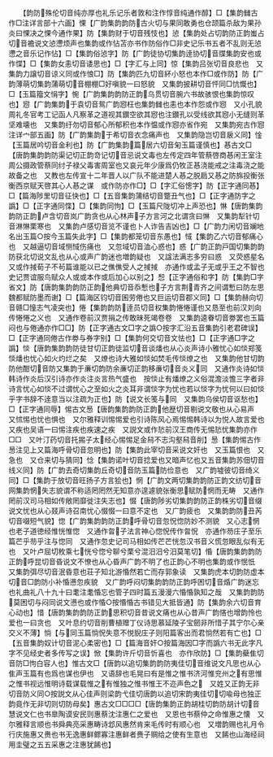 <!-- { "loadSidebar": true } -->
　　【韵防殊伦切音纯亦厚也礼乐记乐者敦和注作惇音纯通作醇】□【集韵雠古作□注详言部十六画】惈【广韵集韵韵防古火切与果同敢勇也仓颉篇杀敌为果孙炎曰惈决之惈今通作果】防【集韵财于切音残忮也】惉【集韵处占切韵防正韵蚩占切音襜说文惉懘烦声也集韵或作怗苫亦书作防俗作□非史记乐书五者不乱则无惉懘之音乐记作怗】□【集韵俗惉字】防【广韵徒协切集韵逹协切音牒集韵安也或作惵】□【集韵女恚切音诿思也】□【字汇与上同】惊【集韵吕张切音良悲也　又集韵力譲切音谅义同或作悢□】防【集韵匹九切音紑小怒也本作□或作防】防【广韵薄萌切集韵蒲萌切音棚棚□好嗔貌一曰怒貌　又集韵披耕切音怦同□忼慨也】□【玉篇籀文悁字】惋【广韵集韵韵防正韵乌贯切音腕六书故骇恨也集韵惊叹也】惌【广韵集韵于袁切音鸳广韵惌枉也集韵雠也恚也本作怨或作惌　又小孔貌周礼冬官考工记函人凡察革之道视其鑚空欲其惌也注鑚孔以受线欲其惌小无缝则革坚难壊也　又集韵纡勿切音郁心所郁积也本作愠或作惌亦省作宛　又集韵宛古作惌注详宀部五画】防【广韵集韵于希切音衣念痛声也　又集韵隐岂切音扆义同】惍【玉篇居吟切音金利也】防【广韵集韵篇居六切音匊玉篇谨慎也】惎古文□【唐韵集韵韵防渠记切正韵竒记切音忌说文毒也左传定四年管蔡啓商惎闲王室注周公摄政管蔡同纣子禄父毒害周室也又哀元年少康爲仍牧正惎浇能戒之注毒浇之能故备之也　又教也左传宣十二年晋人以广队不能进楚人惎之脱扃又惎之防旆投衡张衡西京赋天啓其心人惎之谋　或作防亦作□】□【字汇俗憁字】防【正字通同惎】□【篇海陟里切音征快也】□【五音集韵蒲结切音蹩丑气也】□【正字通防字之譌】□【正字通同惵】□【集韵同怐】□【玉篇尺陇切冲上声恐也】惏【唐韵集韵韵防正韵卢含切音岚广韵贪也从心林声子方言河之北谓贪曰惏　又集韵犁针切音淋惏栗寒也　又集韵卢感切音览不谨也卜人诈告吉凶也】□【广韵力闲切音斓地名出玉篇○按今玉篇失此字】□【集韵都笼切音东愚也】惐【集韵乙六切音郁痛心也　又越逼切音域恻惐伤痛也　又忽域切音洫心惑也】惑【广韵正韵戸国切集韵韵防获北切说文乱也从心或声广韵迷也増韵疑也　又諡法满志多穷曰惑　又荧惑星名　又或作掝荀子不茍篇谁能以已之僬僬受人之掝掝　亦通作或孟子无或乎王之不智也史记贾谊服鸟赋众人或或本作或后加心以别之】惒【正字通俗和字】防【集韵□字省文】防【唐韵集韵韵防正韵他典切音忝慙也子方言荆青齐之间谓慙曰防左思魏都赋防墨而谢】□【篇海区钧切音囷劳倦也又巨运切音郡义同】□【集韵赫向切音赣□憧志气凌突也】惓【集韵韵防逹员切音权集韵惓惓谨也又恳至也前汉刘向传惓惓之义也　又通作卷前汉贾捐之传敢昧死竭卷卷　又集韵逵眷切音劵罢也玉篇闷也与倦通亦作□□】防【正字通古文□字之譌○按字汇沿五音集韵引老君碑误】□【正字通同倦古作劵与券字别】□【集韵何交切音文怯也】□【正字通□字之譌】惔【唐韵集韵韵防徒甘切正韵徒监切音谈燔也从心炎声诗小雅忧心如惔郑笺惔燔也忧心如火灼烂之矣　又燎也诗大雅如惔如焚毛传惔燎之也　又集韵他甘切韵防他酣切音防又集韵于亷切韵防余亷切正韵移亷切音炎义同　又通作炎诗如惔韩诗作炎后汉引诗亦作炎注炎言热气盛也　按惔止有燔燎之义俗混澹淡憺三字者非诗言忧心如惔不过谓忧心之至如火之炎耳非谓惔字为忧也若以惔字为忧何以曰如惔乎字书辞不逹意当以注疏为正也】防【说文长笺与同　又集韵乌侯切音讴愁也】□【正字通同辱】惕古文惖【唐韵集韵韵防正韵他歴切音剔说文敬也从心易声　又怵惕也忧也惧也　又尔雅释训惕惕爱也引诗陈风心焉惕惕韩诗以为悦人故言爱也　又疾也吴语一曰惕注疾也疾速之疾　又説文或作悐前汉王商传无惕悐忧集韵亦作□□　又叶汀药切音托掦子太经心惕惕足金舄不志沟壑舄音削】惖【集韵惕古作惖注见上又篇海呼骨切音忽明也】防【集韵此宰切音采说文奸也　又玉篇恨也　又急也　又仓来切与猜同】惗【集韵诺叶切音捻爱也又暗声忆也又五音集韵苏佃切音线义同】防【广韵去奇切集韵丘奇切音防玉篇防俭意也　又广韵墟彼切音绮义同】□【集韵于放切音旺扬子方言狯也】惘【广韵文两切集韵韵防正韵文纺切音网集韵惘失志貌谓不称适罔罔然无知意亦遑遽貌张衡思赋防惘而无畴　又通作罔前汉司马相如传敞罔靡徙注失志也】惙【唐韵陟劣切集韵韵防正韵株劣切音缀说文忧也从心叕声诗召南忧心惙惙一曰意不定也　又广韵疲也　又集韵韵防丑芮切音啜短气貌】惚【广韵集韵韵防正韵呼骨切音忽怳惚防妙不测貌　又心志惘也老子道徳经惟恍惟惚　又通作曶子法言神心惚怳传作曶怳　亦通作芴庄子至乐篇芒乎芴乎注与惚同　又通作忽史记司马相如传芒芒恍忽汉书音义慌忽眼乱似有无也　又叶卢屈切枚乘七恍兮惚兮聊兮栗兮混汨汨兮汨莫笔切】惛【唐韵集韵韵防正韵呼昆切音昏说文不憭也从心昏声广韵不明了也正韵心不明也集韵或作怋忯　又集韵弭尽切音泯昏意也荘子知北游惛然若亡而存郭象读　又集韵虎本切韵防虚本切音□韵防小补惛懑忽疾貌　又广韵呼闷切集韵韵防正韵呼困切音焝广韵迷忘也礼曲礼八十九十曰耄注耄惛忘也管子四时篇五漫漫六惛惛孰知之哉　又集韵韵防莫困切与闷同说文懑也或作惛○按惽惛古书错见大抵皆通】防【集韵余六切音育心动也】惜【唐韵集韵韵防正韵思积切音昔说文痛也从心昔声广韵悋也增韵怜也爱也一曰贪也　又叶息约切音削曹植赠丁仪诗思慕延陵子宝劒非所惜子其宁尔心亲交义不薄】惝【与同玉篇惝怳失意不悦貎庄子则阳篇客出而君惝然若有亡也】□【五音集韵奴计切音泥心柔密也】□【篇海音奸○按篇海因□字而譌六书无此字凡字不见经史者多传写之误】惞【集韵许斤切音忻喜也　亦作欣防】□【集韵蘗隹切音防□怐白容人也】惟古文□【唐韵以追切集韵韵防夷佳切音维说文凡思也从心隹声玉篇有也爲也谋也伊也　又语辞也毛晃曰有是惟之惟书济河惟兖州之有思惟之惟书视远惟明诗载谋载惟之有惟独之惟书惟王不迩声色之　又姓又正韵无非切音防义同○按説文从心佳声则梁韵弋佳切唐韵以追切宋韵夷佳切切喩母也独正韵竟作无非切则切防母矣】惠古文□□□□【唐韵集韵正韵胡桂切韵防胡计切音慧说文仁也书臯陶谟安民则惠蔡沈注惠仁之爱也　又恩也书蔡仲之命惟惠之懐　又尔雅释言顺也书舜典亮采惠畴诗邶风惠然肯来毛传时有顺心也　又増韵赐也礼月令行庆施惠又赉也书无逸惠鲜鳏寡注惠鲜者赉子赒给之使有生意也　又餙也山海经祠用圭璧之五五采惠之注惠犹餙也】
